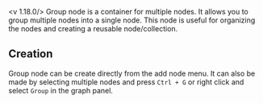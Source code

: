 <v 1.18.0/>
Group node is a container for multiple nodes. It allows you to group multiple nodes into a single node. This node is useful for organizing the nodes and creating a reusable node/collection.

## Creation

Group node can be create directly from the add node menu. It can also be made by selecting multiple nodes and press `Ctrl + G` or right click and select `Group` in the graph panel.
